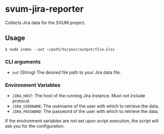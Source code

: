 # svum-jira-reporter

Collects Jira data for the SVUM project.

## Usage

`$ node index --out ~/path/to/your/output/file.xlsx`

### CLI arguments

* `out` (String) The desired file path to your Jira data file.

### Environment Variables

* `JIRA_HOST`: The host of the running Jira instance. Must not include protocol.
* `JIRA_USERNAME`: The username of the user with which to retrieve the data.
* `JIRA_PASSWORD`: The password of the user with which to retrieve the data.

If the environment variables are not set upon script execution, the script will ask you for the configuration.